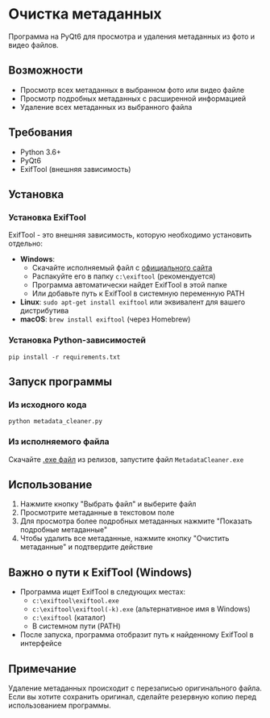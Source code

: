 # Очистка метаданных

Программа на PyQt6 для просмотра и удаления метаданных из фото и видео файлов.

## Возможности
- Просмотр всех метаданных в выбранном фото или видео файле
- Просмотр подробных метаданных с расширенной информацией
- Удаление всех метаданных из выбранного файла

## Требования
- Python 3.6+
- PyQt6
- ExifTool (внешняя зависимость)

## Установка

### Установка ExifTool
ExifTool - это внешняя зависимость, которую необходимо установить отдельно:
- **Windows**: 
  - Скачайте исполняемый файл с [официального сайта](https://exiftool.org/)
  - Распакуйте его в папку `c:\exiftool` (рекомендуется)
  - Программа автоматически найдет ExifTool в этой папке
  - Или добавьте путь к ExifTool в системную переменную PATH
- **Linux**: `sudo apt-get install exiftool` или эквивалент для вашего дистрибутива
- **macOS**: `brew install exiftool` (через Homebrew)

### Установка Python-зависимостей
```
pip install -r requirements.txt
```

## Запуск программы

### Из исходного кода
```
python metadata_cleaner.py
```

### Из исполняемого файла
Скачайте [.exe файл](https://github.com/Eli5685/MetadataCleaner/releases/tag/v1) из релизов, запустите файл `MetadataCleaner.exe`

## Использование
1. Нажмите кнопку "Выбрать файл" и выберите файл
2. Просмотрите метаданные в текстовом поле
3. Для просмотра более подробных метаданных нажмите "Показать подробные метаданные"
4. Чтобы удалить все метаданные, нажмите кнопку "Очистить метаданные" и подтвердите действие

## Важно о пути к ExifTool (Windows)
- Программа ищет ExifTool в следующих местах:
  - `c:\exiftool\exiftool.exe`
  - `c:\exiftool\exiftool(-k).exe` (альтернативное имя в Windows)
  - `c:\exiftool` (каталог)
  - В системном пути (PATH)
- После запуска, программа отобразит путь к найденному ExifTool в интерфейсе

## Примечание
Удаление метаданных происходит с перезаписью оригинального файла. Если вы хотите сохранить оригинал, сделайте резервную копию перед использованием программы.
